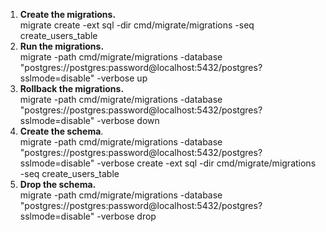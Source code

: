 1. **Create the migrations.** <br>
   migrate create -ext sql -dir cmd/migrate/migrations -seq create_users_table
2. **Run the migrations.** <br>
    migrate -path cmd/migrate/migrations -database "postgres://postgres:password@localhost:5432/postgres?sslmode=disable" -verbose up
3. **Rollback the migrations.** <br>
    migrate -path cmd/migrate/migrations -database "postgres://postgres:password@localhost:5432/postgres?sslmode=disable" -verbose down
4. **Create the schema**. <br>
    migrate -path cmd/migrate/migrations -database "postgres://postgres:password@localhost:5432/postgres?sslmode=disable" -verbose create -ext sql -dir cmd/migrate/migrations -seq create_users_table
5. **Drop the schema.** <br>
    migrate -path cmd/migrate/migrations -database "postgres://postgres:password@localhost:5432/postgres?sslmode=disable" -verbose drop
